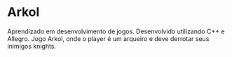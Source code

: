 # Arkol
Aprendizado em desenvolvimento de jogos. Desenvolvido utilizando C++ e Allegro. Jogo Arkol, onde o player é um arqueiro e deve derrotar seus inimigos knights.
